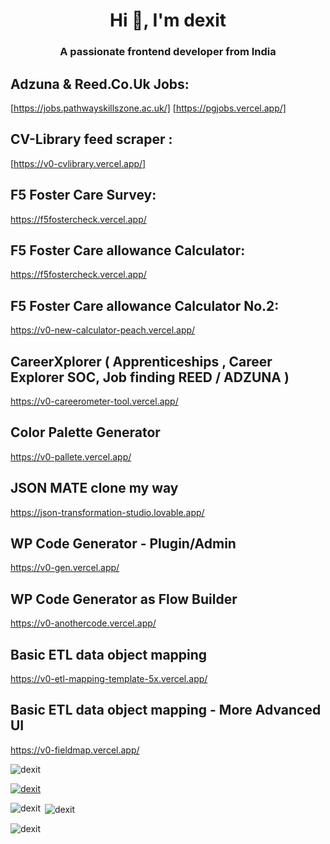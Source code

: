 <h1 align="center">Hi 👋, I'm dexit</h1>
<h3 align="center">A passionate frontend developer from India</h3>

## Adzuna & Reed.Co.Uk Jobs:
[https://jobs.pathwayskillszone.ac.uk/] 
 [https://pgjobs.vercel.app/]
 
## CV-Library feed scraper :
[https://v0-cvlibrary.vercel.app/]


## F5 Foster Care Survey:
https://f5fostercheck.vercel.app/

## F5 Foster Care allowance Calculator:
https://f5fostercheck.vercel.app/

## F5 Foster Care allowance Calculator No.2:
https://v0-new-calculator-peach.vercel.app/

## CareerXplorer ( Apprenticeships , Career Explorer SOC, Job finding REED / ADZUNA )
https://v0-careerometer-tool.vercel.app/

## Color Palette Generator
https://v0-pallete.vercel.app/

## JSON MATE clone my way
https://json-transformation-studio.lovable.app/

## WP Code Generator - Plugin/Admin 
https://v0-gen.vercel.app/

## WP Code Generator as Flow Builder
https://v0-anothercode.vercel.app/

## Basic ETL data object mapping
https://v0-etl-mapping-template-5x.vercel.app/

## Basic ETL data object mapping - More Advanced UI 
https://v0-fieldmap.vercel.app/

<p align="left"> <img src="https://komarev.com/ghpvc/?username=dexit&label=Profile%20views&color=0e75b6&style=flat" alt="dexit" /> </p>

<p align="left"> <a href="https://github.com/ryo-ma/github-profile-trophy"><img src="https://github-profile-trophy.vercel.app/?username=dexit" alt="dexit" /></a> </p>

<p><img align="left" src="https://github-readme-stats.vercel.app/api/top-langs?username=dexit&show_icons=true&locale=en&layout=compact" alt="dexit" /></p>

<p>&nbsp;<img align="center" src="https://github-readme-stats.vercel.app/api?username=dexit&show_icons=true&locale=en" alt="dexit" /></p>

<p><img align="center" src="https://github-readme-streak-stats.herokuapp.com/?user=dexit&" alt="dexit" /></p>
